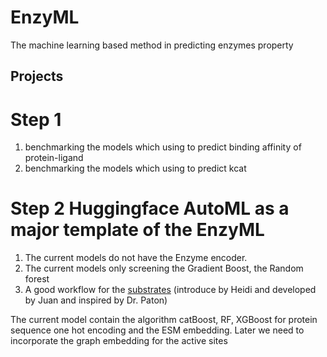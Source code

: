 # EnzyML
The machine learning based method in predicting enzymes property

## Projects
# Step 1
1. benchmarking the models which using to predict binding affinity of protein-ligand
2. benchmarking the models which using to predict kcat

# Step 2  Huggingface AutoML as a major template of the EnzyML
1.  The current models do not have the Enzyme encoder.
2. The current models only screening the Gradient Boost, the Random forest 
3. A good workflow for the [substrates](https://robert.readthedocs.io/en/latest/Examples/full_workflow/full_workflow.html) (introduce by Heidi and developed by Juan and inspired by Dr. Paton)

The current model contain the algorithm catBoost, RF, XGBoost for protein sequence one hot encoding and the ESM embedding. Later we need to incorporate the graph embedding for the active sites  
